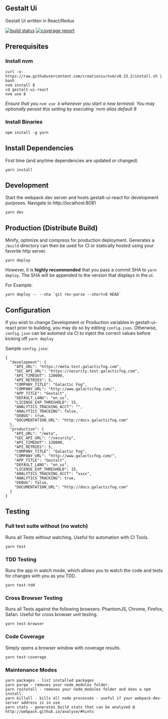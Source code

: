 ## Gestalt Ui
Gestalt Ui written in React/Redux

[![build status](https://gitlab.com/galacticfog/gestalt-ui-react/badges/develop/build.svg)](https://gitlab.com/galacticfog/gestalt-ui-react/commits/develop)
[![coverage report](https://gitlab.com/galacticfog/gestalt-ui-react/badges/develop/coverage.svg)](https://galacticfog.gitlab.io/gestalt-ui-react/)
## Prerequisites
### Install nvm
```
curl -o- https://raw.githubusercontent.com/creationix/nvm/v0.33.2/install.sh | bash
nvm install 8
cd gestalt-ui-react
nvm use 8
```
*Ensure that you `nvm use 8` whenever you start a new terminal. You may optionally persist this setting by executing `nvm alias default 8*

### Install Binaries
```
npm install -g yarn
```

## Install Dependencies
First time (and anytime dependencies are updated or changed)
```
yarn install
```
## Development
Start the webpack dev server and hosts gestalt-ui-react for development purposes. Navigate to http://localhost:8081
```
yarn dev
```

## Production (Distribute Build)
Minify, optimize and compress for production deployment. Generates a `/build` directory can then be used for CI or statically hosted using your favorite http server.
```
yarn deploy
```

However, it is **highly recommended** that you pass a commit SHA to `yarn deploy`. The SHA will be appended to the version that displays in the ui.

For Example:
```
yarn deploy -- --sha `git rev-parse --short=8 HEAD`
```

## Configuration
If you wish to change Development or Production variables in  gestalt-ui-react prior to building, you may do so by editing `config.json`.
Otherwise, `config.json` can be automed via CI to inject the correct values before kicking off `yarn deploy`

Sample `config.json`:
```
{
  "development": {
    "API_URL": "https://meta.test.galacticfog.com",
    "SEC_API_URL": "https://security.test.galacticfog.com",
    "API_TIMEOUT": 120000,
    "API_RETRIES": 5,
    "COMPANY_TITLE": "Galactic Fog",
    "COMPANY_URL": "http://www.galacticfog.com/",
    "APP_TITLE": "Gestalt",
    "DEFAULT_LANG": "en_us",
    "LICENSE_EXP_THRESHOLD": 15,
    "ANALYTICS_TRACKING_ACCT": "",
    "ANALYTICS_TRACKING": false,
    "DEBUG": true,
    "DOCUMENTATION_URL": "http://docs.galacticfog.com"
  },
  "production": {
    "API_URL": "/meta",
    "SEC_API_URL": "/security",
    "API_TIMEOUT": 120000,
    "API_RETRIES": 5,
    "COMPANY_TITLE": "Galactic Fog",
    "COMPANY_URL": "http://www.galacticfog.com/",
    "APP_TITLE": "Gestalt",
    "DEFAULT_LANG": "en_us",
    "LICENSE_EXP_THRESHOLD": 15,
    "ANALYTICS_TRACKING_ACCT": "xxxx",
    "ANALYTICS_TRACKING": true,
    "DEBUG": false,
    "DOCUMENTATION_URL": "http://docs.galacticfog.com"
  }
}
```

## Testing
### Full test suite without (no watch)
Runs all Tests without watching. Useful for automation with CI Tools.
```
yarn test
```

### TDD Testing
Runs the app in watch mode, which allows you to watch the code and tests for changes with you as you TDD.
```
yarn test-tdd
```

### Cross Browser Testing
Runs all Tests against the following browsers: PhantomJS, Chrome, Firefox, Safari. Useful for cross browser unit testing.

```
yarn test-browser
```

### Code Coverage
Simply opens a browser window with coverage results.

```
yarn test-coverage
```



### Maintenance Modes

```
yarn packages - list installed packages
yarn purge - removes your node_modules folder.
yarn reinstall - removes your node_modules folder and does a npm install.
yarn killall - kills all node processes - useful if your webpack-dev-server address is in use
yarn stats - generates build stats that can be analyzed @ http://webpack.github.io/analyse/#hints
```
